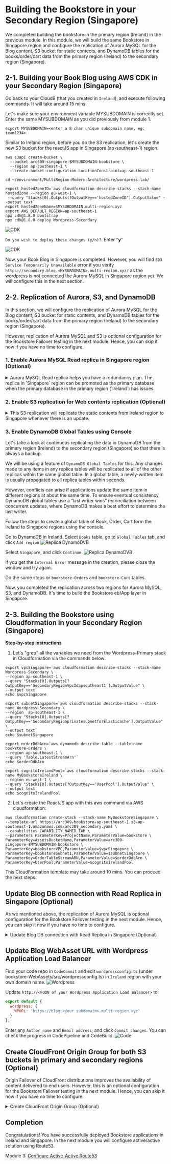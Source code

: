 # Building the Bookstore in your Secondary Region (Singapore)

We completed building the bookstore in the primary region (Ireland) in the previous module. In this module, we will build the same Bookstore in Singapore region and configure the replication of Aurora MySQL for the Blog content, S3 bucket for static contects, and DynamoDB tables for the books/order/cart data from the primary region (Ireland) to the secondary region (Singapore).

## 2-1. Building your Book Blog using AWS CDK in your Secondary Region (Singapore)

Go back to your Cloud9 (that you created in `Ireland`), and execute following commands. It will take around 15 mins.

<!--
* **hostedZoneID**: Get this information from the output of CDK or CloudFormation in the module 1. (eg.Z7VDWLHBQQSCF)
![CDK](../images/02-cdk-01.png)
* Your `MYSUBDOMAIN` was previously exported in module 1.
-->

Let's make sure your environment variable MYSUBDOMAIN is correctly set. Enter the same MYSUBDOMAIN as you did previously from module 1.

```
export MYSUBDOMAIN=<enter a 8 char unique subdomain name, eg: team1234>
```

Similar to Ireland region, before you do the S3 replication, let's create the new S3 bucket for the reactJS app in Singapore (ap-southeast-1) region.

```
aws s3api create-bucket \
  --bucket arc309-singapore-$MYSUBDOMAIN-bookstore \
  --region ap-southeast-1 \
  --create-bucket-configuration LocationConstraint=ap-southeast-1
```

```
cd ~/environment/MultiRegion-Modern-Architecture/wordpress-lab/

export hostedZoneID=`aws cloudformation describe-stacks --stack-name hostedZone --region eu-west-1 \
 --query "Stacks[0].Outputs[?OutputKey=='hostedZoneID'].OutputValue" --output text`
export hostedZoneName=$MYSUBDOMAIN.multi-region.xyz
export AWS_DEFAULT_REGION=ap-southeast-1
npx cdk@1.8.0 bootstrap
npx cdk@1.8.0 deploy Wordpress-Secondary
```

![CDK](../images/02-cdk-02.png)

`Do you wish to deploy these changes (y/n)?`. Enter "**y**"

![CDK](../images/02-cdk-03.png)

Now, your Book Blog in Singapore is completed. However, you will find `503 Service Temporarily Unavailable` error if you verify `https://secondary.blog.<MYSUBDOMAIN>.multi-region.xyz/` as the wordpress is not connected the Aurora MySQL in Singapore region yet. We will configure this in the next section.

## 2-2. Replication of Aurora, S3, and DynamoDB

In this section, we will configure the replication of Aurora MySQL for the Blog content, S3 bucket for static contents, and DynamoDB tables for the books/order/cart data from the primary region (Ireland) to the secondary region (Singapore).

However, replication of Aurora MySQL and S3 is optional configuration for the Bookstore Failover testing in the next module. Hence, you can skip it now if you have no time to configure.

### 1. Enable Aurora MySQL Read replica in Singapore region (Optional)

<details><summary>
Aurora MySQL Read replica helps you have a redundancy plan. The replica in `Singapore` region can be promoted as the primary database when the primary database in the primary region (`Ireland`) has issues.</summary>

Go back to Cloud9, and execute the following commands to enable the read replica of Aurora MySQL in `Singapore` region
from Ireland region using the AWS CLI.

- `replication-source-identifier`: Get from Cloudformation stack `Wordpress-Primary` in Ireland Region. Or use the following command in Cloud9.

```
export ReplicationSourceIdentifier=`aws cloudformation describe-stacks --stack-name Wordpress-Primary --region eu-west-1 \
    --query "Stacks[0].Outputs[?OutputKey=='RDSreplicationsourceidentifier'].OutputValue" --output text`
echo $ReplicationSourceIdentifier
```

- `vpc-security-group-ids`: Get from Cloudformation stack `Wordpress-Secondary` in Singapore Region. Or use the following command in Cloud9.

```
export VpcSecurityGroupIds=`aws cloudformation describe-stacks --stack-name Wordpress-Secondary --region ap-southeast-1 \
    --query "Stacks[0].Outputs[?OutputKey=='WordpressDBsecurityGroupId'].OutputValue" --output text`
echo $VpcSecurityGroupIds
```

CLI to create read replica of Aurora MySQL in Singapore region.

```
aws rds create-db-cluster \
  --db-cluster-identifier arc309-replica-cluster \
  --engine aurora \
  --replication-source-identifier $ReplicationSourceIdentifier \
  --vpc-security-group-ids $VpcSecurityGroupIds \
  --db-subnet-group-name secondaryregion-wordpressdb-subnetgroup \
  --source-region eu-west-1 \
  --region ap-southeast-1
```

Verify the RDS replication cluster is created in Singapore region.

```
aws rds describe-db-clusters --db-cluster-identifier arc309-replica-cluster --region ap-southeast-1
```

Create RDS read replica instance.

```
aws rds create-db-instance \
  --db-instance-identifier arc309-replica-instance \
  --db-cluster-identifier arc309-replica-cluster \
  --db-instance-class db.t3.small \
  --engine aurora \
  --region ap-southeast-1
```

Verify RDS cluster creation in [RDS console in Singapore region](https://ap-southeast-1.console.aws.amazon.com/rds/home?region=ap-southeast-1#databases:).
![Replica Aurora](../images/02-replica-01.png)

Provisioning the Aurora replica instance can take a while takes for a while, you can procced the next step while the instance is being deployed.

</details>

### 2. Enable S3 replication for Web contents replication (Optional)

<details><summary>This S3 replication will replicate the static contents from Ireland region to Singapore whenever there is an update. </summary>

Follow the steps to enable the S3 replication using the AWS CLI in Cloud9. The destination bucket name should be `your bucket name in Singarpore` that you created above such as `arc309-singapore-$MYSUBDOMAIN-bookstore`.

```bash
aws s3api put-bucket-versioning \
  --bucket arc309-singapore-$MYSUBDOMAIN-bookstore \
  --versioning-configuration Status=Enabled
```

aws s3 website s3://<AssetsBucketName-region2>/ --index-document index.html

<!-- $ aws iam create-role \
--role-name crrRole \
--assume-role-policy-document file://s3-role-trust-policy.json

$ aws iam put-role-policy \
--role-name crrRole \
--policy-document file://s3-role-permissions-policy.json \
--policy-name crrRolePolicy \ -->

Add replication configuration to the source bucket in Ireland region. Save the following JSON in a file called replication.json to the your Cloud9. You need S3 replication role ARN for this exercise. You can find it in the output table of your CloudFormation stack (MyBookstoreIreland) in Ireland or execute following command in the Cloud9.

```bash
export ReplicationArnRole=`aws cloudformation describe-stacks --stack-name MyBookstoreIreland --region eu-west-1 \
     --query "Stacks[0].Outputs[?OutputKey=='S3replicationRole'].OutputValue" --output text`
```

copy and paste the following command to create a replication.json file:

```
echo '{
  "Role": "'$ReplicationArnRole'",
  "Rules": [
    {
      "Status": "Enabled",
      "Priority": 1,
      "DeleteMarkerReplication": { "Status": "Disabled" },
      "Filter": {},
      "Destination": {
        "Bucket": "arn:aws:s3:::arc309-ireland-'$MYSUBDOMAIN'-bookstore"
      }
    }
  ]
}' > replication.json
```

```
aws s3api put-bucket-replication \
  --replication-configuration file://replication.json \
  --bucket arc309-singapore-$MYSUBDOMAIN-bookstore
```

You can check the replication configuration in S3 console.
![Replica S3](../images/02-replica-02.png)

S3 doesn't replicate objects retroactively. S3 Objects that existed before you added the replication configuration to the bucket aren't replicated to the new desination bucket. Hence, you need to sync the existing content to the new bucket in Singapore with following command.

```bash
aws s3 sync s3://arc309-ireland-$MYSUBDOMAIN-bookstore s3://arc309-singapore-$MYSUBDOMAIN-bookstore
```

</details>

### 3. Enable DynamoDB Global Tables using Console

Let's take a look at continuous replicating the data in DynamoDB from the primary region (Ireland) to the
secondary region (Singapore) so that there is always a backup.

We will be using a feature of `DynamoDB Global Tables` for this. Any changes
made to any items in any replica tables will be replicated to all of the other
replicas within the same global table. In a global table, a newly-written item is
usually propagated to all replica tables within seconds.

However, conflicts can arise if applications update the same item in different
regions at about the same time. To ensure eventual consistency, DynamoDB global tables
use a “last writer wins” reconciliation between concurrent updates, where DynamoDB makes
a best effort to determine the last writer.

Follow the steps to create a global table of Book, Order, Cart form the Ireland to Singapore regions using the console.

Go to DynamoDB in Ireland. Select `Books` table, go to `Global Tables` tab, and click `Add region`
![Replica DynamoDVB](../images/02-replica-03.png)

Select `Singapore`, and click `Continue`.
![Replica DynamoDVB](../images/02-replica-04.png)

If you get the `Internal Error` message in the creation, please close the window and try again.

Do the same steps or `bookstore-Orders` and `bookstore-Cart` tables.

<!-- aws dynamodb create-table \
    --table-name <Books table name> \
    --attribute-definitions \
        AttributeName=id,AttributeType=S \
        AttributeName=category,AttributeType=S \
    --key-schema \
        AttributeName=id,KeyType=HASH \
    --provisioned-throughput \
        ReadCapacityUnits=1,WriteCapacityUnits=1 \
    --global-secondary-indexes IndexName=category-index,KeySchema=[{AttributeName=category,KeyType=HASH}],Projection={ProjectionType=ALL},ProvisionedThroughput={ReadCapacityUnits=1,WriteCapacityUnits=1} \
    --stream-specification StreamEnabled=true,StreamViewType=NEW_AND_OLD_IMAGES \
    --region <region2>

aws dynamodb create-table \
    --table-name <Order table name> \
    --attribute-definitions \
        AttributeName=customerId,AttributeType=S \
        AttributeName=orderId,AttributeType=S \
    --key-schema \
        AttributeName=customerId,KeyType=HASH \
        AttributeName=orderId,KeyType=RANGE \
    --provisioned-throughput \
        ReadCapacityUnits=1,WriteCapacityUnits=1 \
    --stream-specification StreamEnabled=true,StreamViewType=NEW_AND_OLD_IMAGES \
    --region <region2>

aws dynamodb create-table \
    --table-name <Cart table name> \
    --attribute-definitions \
        AttributeName=customerId,AttributeType=S \
        AttributeName=bookId,AttributeType=S \
    --key-schema \
        AttributeName=customerId,KeyType=HASH \
        AttributeName=bookId,KeyType=RANGE \
    --provisioned-throughput \
        ReadCapacityUnits=1,WriteCapacityUnits=1 \
    --stream-specification StreamEnabled=true,StreamViewType=NEW_AND_OLD_IMAGES \
    --region <region2>

aws dynamodb create-global-table \
    --global-table-name <Book table name>  \
    --replication-group RegionName=<region1> RegionName=<region2> \
    --region <region2> -->

Now, you completed the replication across two regions for Aurora MySQL, S3, and DynamoDB. It's time to build the Bookstore eb/App layer in Singapore.

## 2-3. Building the Bookstore using Cloudformation in your Secondary Region (Singapore)

**Step-by-step instructions**

1. Let's "grep" all the variables we need from the Wordpress-Primary stack in Cloudformation via the commands below:

```
export vpcSingapore=`aws cloudformation describe-stacks --stack-name Wordpress-Secondary \
--region ap-southeast-1 \
--query "Stacks[0].Outputs[?OutputKey=='SecondaryRegionVpcIdapsoutheast1'].OutputValue" \
--output text`
echo $vpcSingapore

export subnetSingapore=`aws cloudformation describe-stacks --stack-name Wordpress-Secondary \
--region  ap-southeast-1 \
--query "Stacks[0].Outputs[?OutputKey=='SecondaryRegionprivatesubnetforElasticache'].OutputValue" \
--output text`
echo $subnetSingapore

export orderDdbArn=`aws dynamodb describe-table --table-name bookstore-Orders \
--region ap-southeast-1 \
--query 'Table.LatestStreamArn'`
echo $orderDdbArn

export cognitoIrelandPool=`aws cloudformation describe-stacks --stack-name MyBookstoreIreland \
--region eu-west-1 \
--query "Stacks[0].Outputs[?OutputKey=='UserPool'].OutputValue" \
--output text`
echo $cognitoIrelandPool
```

2. Let's create the ReactJS app with this aws command via AWS cloudformation:

```
aws cloudformation create-stack --stack-name MyBookstoreSingapore \
--template-url https://arc309-bookstore-ap-southeast-1.s3-ap-southeast-1.amazonaws.com/arc309_secondary.yaml \
--capabilities CAPABILITY_NAMED_IAM \
--parameters ParameterKey=ProjectName,ParameterValue=bookstore \
ParameterKey=AssetsBucketName,ParameterValue=arc309-singapore-$MYSUBDOMAIN-bookstore \
ParameterKey=bookstoreVPC,ParameterValue=$vpcSingapore \
ParameterKey=bookstoreSubnet1,ParameterValue=$subnetSingapore \
ParameterKey=OrderTableStreamARN,ParameterValue=$orderDdbArn \
ParameterKey=UserPool,ParameterValue=$cognitoIrelandPool
```

This CloudFormation template may take around 10 mins. You can proceed the next steps.

## Update Blog DB connection with Read Replica in Singapore (Optional)

As we mentioned above, the replication of Aurora MySQL is optional configuration for the Bookstore Failover testing in the next module. Hence, you can skip it now if you have no time to configure.

<details><summary>Update Blog DB connection with Read Replica in Singapore (Optional)</summary>

You remember the Book Blog you created above had `503 Service Temporarily Unavailable` error due to the Fargate didn't connect to Aurora MySQL in `Singapore`. You can find the endpoint of Read Replica in Singapore with the following commands:

```bash
aws rds describe-db-instances \
--db-instance-identifier arc309-replica-instance \
--region ap-southeast-1 \
--query "DBInstances[0].Endpoint.Address" --output text
```

Go to `ECS` in Singapore region, select `WordpressSecondarywordpresssvcTaskDefXXXXXXXX` task in `Task Definition`, and click `Create new revision`.
![ECS](../images/02-ecs-01.png)
Select `web` container and update `WORDPRESS_DB_HOST` with the above Aurora Read Replica endpoint. Click `Update`.
![ECS](../images/02-ecs-02.png)

It goes back to `Create new revision of Task Definition` screen. Please scroll down and click `Create` button.

And we need to update the password in AWS Secrets Manager in Singapore to connect the Aurora Read Replica in Singapore.

The following command will update the Secrets Manager `wordpressDBPassword` in Singapore to the same value as the `wordpressDBPassword` in Ireland:

```bash
AWS_ACCOUNTID=$(aws sts get-caller-identity --query Account --output text)

aws secretsmanager update-secret \
--secret-id arn:aws:secretsmanager:ap-southeast-1:$AWS_ACCOUNTID:secret:wordpressDBPassword \
--secret-string \
$(aws secretsmanager get-secret-value \
--secret-id arn:aws:secretsmanager:eu-west-1:$AWS_ACCOUNTID:secret:wordpressDBPassword \
--region eu-west-1 \
--query "SecretString" --output text) \
--region ap-southeast-1
```

### Update Wordpress ECS Service

1. Go to `ECS` in `Singapore` Region, select the cluster `Wordpress-Secondary-ecscluster6XXXXXXX`
2. Select the `Wordpress-Secondary-wordpresssvcSXXXXX` service and click `Update`, make sure the latest task definition is selected.
3. Click `Next` 3 times and finally `Update Service`.

Your blog in the secondary region is now configured, it will be in Read-only mode as it is connected to the read-replica of our Aurora RDS cluster in Singapore.

</details>

## Update Blog WebAsset URL with Wordpress Application Load Balancer

Find your code repo in `CodeCommit` and edit `wordpressconfig.ts` (under bookstore-WebAssets/src/wordpressconfig.ts) in `Ireland` region with your own domain name.
![Wordpress](../images/02-wp-01.png)

Update `http://<FQDN of your Wordpress Application Load Balancer>` to

```javascript
export default {
  wordpress: {
    WPURL: 'https://blog.<your subdomain>.multi-region.xyz'
  }
};
```

Enter any `Author name` and `Email address`, and click `Commit changes`. You can check the progress in CodePipeline and CodeBuild.
![Code](../images/02-code-01.png)

## Create CloudFront Origin Group for both S3 buckets in primary and secondary regions (Optional)

Origin Failover of CloudFront distributions improves the availability of content delivered to end users. However, this is an optional configuration for the Bookstore Failover testing in the next module. Hence, you can skip it now if you have no time to configure.

<details><summary>Create CloudFront Origin Group (Optional)</summary>

With CloudFront’s Origin Failover capability, your content is served from your secondary origin (Singapore) if CloudFront detects that your primary origin (Ireland) is unavailable.

<!-- For example, you can have two Amazon S3 buckets that serve as your origin, that you independently upload your content to. If an object that CloudFront requests from your primary bucket is not present or if connection to your primary bucket times-out, CloudFront will request the object from your secondary bucket. So, you can configure CloudFront to trigger a failover in response to either HTTP 4xx or 5xx status codes. -->

Click your CloudFront Distributions, and click on the "Origins and Origin Groups" tab.
![CloudFront](../images/02-cf-01.png)

Create the second origin (in Singapore).
![CloudFront](../images/02-cf-02.png)

Type your `Orgin Domain Name` with `<your Singapore S3 bucket name>.s3-ap-southeast-1.amazonaws.com` and select the options like the following.
![CloudFront](../images/02-cf-03.png)

Next, create an origin group.
![CloudFront](../images/02-cf-04.png)
CloudFront automatically switches to the secondary origin when the primary origin returns specific HTTP status code failure responses.
![CloudFront](../images/02-cf-05.png)

<!-- ## Update CloudFront Domain Name with your domain

Update CloudFront Domain Name (eg. xxxxxxxxx.cloudfront.net) to `$MYSUBDOMAIN.multi-region.xyz`.
Go to CloudFront, and edit `Alternate Domain Names` in `General` tab.
![CloudFront](../images/02-cf-06.png)

Update `Alternate Domain Names` with your Domain name and select your ACM Certifacte created by CDK in module 1.
![CloudFront](../images/02-cf-07.png) -->

</details>

## Completion

Congratulations! You have successfully deployed Bookstore applications in Ireland and Singapore. In the next module you will configure active/active solution using Route53.

Module 3: [Configure Active-Active Route53](../3_Route53Configuration/README.md)
